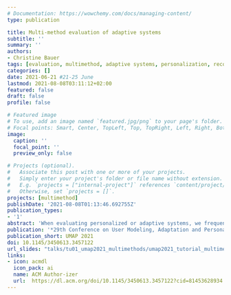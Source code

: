 ```yaml
---
# Documentation: https://wowchemy.com/docs/managing-content/
type: publication

title: Multi-method evaluation of adaptive systems
subtitle: ''
summary: ''
authors:
- Christine Bauer
tags: [evaluation, multimethod, adaptive systems, personalization, recommender systems]
categories: []
date: 2021-06-21 #21-25 June
lastmod: 2021-08-08T03:11:12+02:00
featured: false
draft: false
profile: false

# Featured image
# To use, add an image named `featured.jpg/png` to your page's folder.
# Focal points: Smart, Center, TopLeft, Top, TopRight, Left, Right, BottomLeft, Bottom, BottomRight.
image:
  caption: ''
  focal_point: ''
  preview_only: false

# Projects (optional).
#   Associate this post with one or more of your projects.
#   Simply enter your project's folder or file name without extension.
#   E.g. `projects = ["internal-project"]` references `content/project/deep-learning/index.md`.
#   Otherwise, set `projects = []`.
projects: [multimethod]
publishDate: '2021-08-08T01:13:46.692755Z'
publication_types:
- '1'
abstract: 'When evaluating personalized or adaptive systems, we frequently rely on one single evaluation objective and one single method. This remains us with “blind spots”. A comprehensive evaluation may require a thoughtful integration of multiple methods. This tutorial (i) demonstrates the wide variety of dimensions to be eval- uated, (ii) outlines the methodological approaches to evaluate these dimensions, (iii) pinpoints the blind spots when using only one ap- proach, (iv) demonstrates the benefits of multi-method evaluation, and (v) outlines the basic options how multiple methods can be integrated into one evaluation design. Participants familiarize with the wide spectrum of opportunities how adaptive or personalized systems may be evaluated, and have the opportunity to come up with evaluation designs that comply with the four basic options of multi-method evaluation. The ultimate learning objective is to stimulate the critical reflection of one’s own evaluation practices and those of the community at large.'
publication: '*29th Conference on User Modeling, Adaptation and Personalization*'
publication_short: UMAP 2021
doi: 10.1145/3450613.3457122
url_slides: "talks/tu01_umap2021_multimethods/umap2021_tutorial_multimethods_slides.pdf"
links: 
- icon: acmdl
  icon_pack: ai
  name: ACM Author-izer
  url:  https://dl.acm.org/doi/10.1145/3450613.3457122?cid=81453628934
---
```

